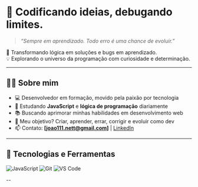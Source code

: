 # 🧠 Codificando ideias, debugando limites.

> *“Sempre em aprendizado. Todo erro é uma chance de evoluir.”*

🎯 Transformando lógica em soluções e bugs em aprendizado.  
💡 Explorando o universo da programação com curiosidade e determinação.

---

## 👨‍💻 Sobre mim

- 💻 Desenvolvedor em formação, movido pela paixão por tecnologia  
- 🌱 Estudando **JavaScript** e **lógica de programação** diariamente  
- 📚 Buscando aprimorar minhas habilidades em desenvolvimento web  
- 🚀 Meu objetivo? Criar, aprender, errar, corrigir e evoluir como dev  
- 📫 Contato: **[joao111.nett@gmail.com]** | [LinkedIn](https://www.linkedin.com/in/seu-perfil)

---

## 🚀 Tecnologias e Ferramentas

![JavaScript](https://img.shields.io/badge/-JavaScript-F7DF1E?logo=javascript&logoColor=000&style=flat)
![Git](https://img.shields.io/badge/-Git-F05032?logo=git&logoColor=fff&style=flat)
![VS Code](https://img.shields.io/badge/-VS%20Code-007ACC?logo=visual-studio-code&logoColor=fff&style=flat)

--

